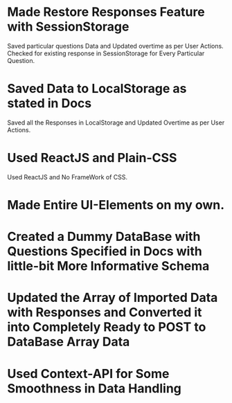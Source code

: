 # Made Restore Responses Feature with SessionStorage
Saved particular questions Data and Updated overtime as per User Actions.
Checked for existing response in SessionStorage for Every Particular Question.



# Saved Data to LocalStorage as stated in Docs
Saved all the Responses in LocalStorage and Updated Overtime as per User Actions.



# Used ReactJS and Plain-CSS
Used ReactJS and No FrameWork of CSS.

# Made Entire UI-Elements on my own.



# Created a Dummy DataBase with Questions Specified in Docs with little-bit More Informative Schema



# Updated the Array of Imported Data with Responses and Converted it into Completely Ready to POST to DataBase Array Data



# Used Context-API for Some Smoothness in Data Handling